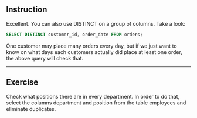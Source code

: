 ## Instruction
Excellent. You can also use DISTINCT on a group of columns. Take a look:

````SQL
SELECT DISTINCT customer_id, order_date FROM orders;
````

One customer may place many orders every day, but if we just want to know on what days each customers actually did place at least one order, the above query will check that.

---
## Exercise
Check what positions there are in every department. In order to do that, select the columns department and position from the table employees and eliminate duplicates.